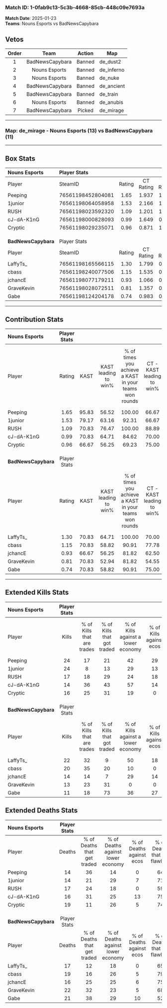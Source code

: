 ### Match ID: 1-0fab9c13-5c3b-4668-85cb-448c09e7693a  
**Match Date**: 2025-01-23  
**Teams**: Nouns Esports vs BadNewsCapybara  

## Vetos  

| Order | Team | Action | Map |
| :---: | :--: | :----: | --- |
| 1 | BadNewsCapybara | Banned | de_dust2 |
| 2 | Nouns Esports | Banned | de_inferno |
| 3 | Nouns Esports | Banned | de_nuke |
| 4 | BadNewsCapybara | Banned | de_ancient |
| 5 | BadNewsCapybara | Banned | de_train |
| 6 | Nouns Esports | Banned | de_anubis |
| 7 | BadNewsCapybara | Picked | de_mirage |

---  

### **Map**: de_mirage - Nouns Esports (13) vs BadNewsCapybara (11)  
---  

## Box Stats  

| **Nouns Esports**   | Player Stats      |        |           |          |       |       |       |         |        |      |     |
| :- | :- | :-: | :-: | :-: | :-: | :-: | :-: | :-: | :-: | :-: | :-: |
| Player              | SteamID           | Rating | CT Rating | T Rating | KAST  |  ADR  | Kills | Assists | Deaths | K/D  | HS% |
| Peeping             | 76561198452804081 |  1.65  |   1.937   |  1.591   | 95.83 | 95.9  |  24   |    7    |   14   | 1.71 | 58  |
| 1junior             | 76561198064058958 |  1.53  |   2.166   |  1.047   | 79.17 | 100.4 |  24   |    5    |   14   | 1.71 | 50  |
| RUSH                | 76561198023592320 |  1.09  |   1.201   |  1.110   | 70.83 | 79.7  |  17   |    5    |   17   | 1.00 | 64  |
| cJ-dA-K1nG          | 76561198000828093 |  0.99  |   1.649   |  0.544   | 70.83 | 72.7  |  14   |    6    |   16   | 0.88 | 57  |
| Cryptic             | 76561198029235071 |  0.96  |   0.871   |  1.141   | 66.67 | 72.6  |  16   |    6    |   19   | 0.84 | 81  |
|                     |                   |        |           |          |       |       |       |         |        |      |     |
|                     |                   |        |           |          |       |       |       |         |        |      |     |
|                     |                   |        |           |          |       |       |       |         |        |      |     |
| **BadNewsCapybara** | Player Stats      |        |           |          |       |       |       |         |        |      |     |
| Player              | SteamID           | Rating | CT Rating | T Rating | KAST  |  ADR  | Kills | Assists | Deaths | K/D  | HS% |
| LaffyTs_            | 76561198165566115 |  1.30  |   1.799   |  0.897   | 70.83 | 90.5  |  22   |    5    |   17   | 1.29 | 63  |
| cbass               | 76561198240077506 |  1.15  |   1.535   |  0.890   | 70.83 | 82.8  |  20   |    1    |   19   | 1.05 | 80  |
| jchancE             | 76561198077179211 |  0.93  |   1.066   |  0.974   | 66.67 | 62.4  |  14   |    8    |   16   | 0.88 | 28  |
| GraveKevin          | 76561198028072511 |  0.81  |   1.357   |  0.570   | 70.83 | 70.0  |  13   |    6    |   22   | 0.59 | 76  |
| Gabe                | 76561198124204178 |  0.74  |   0.983   |  0.885   | 70.83 | 65.7  |  11   |    6    |   21   | 0.52 | 45  |
---  

## Contribution Stats  

| **Nouns Esports**   | Player Stats |       |                      |                                                        |                           |                                                             |                          |                                                            |
| :- | :-: | :-: | :-: | :-: | :-: | :-: | :-: | :-: |
| Player              |    Rating    | KAST  | KAST leading to win% | % of times you achieve a KAST in your teams won rounds | CT - KAST leading to win% | CT - % of times you achieve a KAST in your teams won rounds | T - KAST leading to win% | T - % of times you achieve a KAST in your teams won rounds |
| Peeping             |     1.65     | 95.83 |        56.52         |                         100.00                         |           66.67           |                           100.00                            |          45.45           |                           100.00                           |
| 1junior             |     1.53     | 79.17 |        63.16         |                         92.31                          |           66.67           |                           100.00                            |          57.14           |                           80.00                            |
| RUSH                |     1.09     | 70.83 |        76.47         |                         100.00                         |           88.89           |                           100.00                            |          62.50           |                           100.00                           |
| cJ-dA-K1nG          |     0.99     | 70.83 |        64.71         |                         84.62                          |           70.00           |                            87.50                            |          57.14           |                           80.00                            |
| Cryptic             |     0.96     | 66.67 |        56.25         |                         69.23                          |           75.00           |                            75.00                            |          37.50           |                           60.00                            |
|                     |              |       |                      |                                                        |                           |                                                             |                          |                                                            |
|                     |              |       |                      |                                                        |                           |                                                             |                          |                                                            |
|                     |              |       |                      |                                                        |                           |                                                             |                          |                                                            |
| **BadNewsCapybara** | Player Stats |       |                      |                                                        |                           |                                                             |                          |                                                            |
| Player              |    Rating    | KAST  | KAST leading to win% | % of times you achieve a KAST in your teams won rounds | CT - KAST leading to win% | CT - % of times you achieve a KAST in your teams won rounds | T - KAST leading to win% | T - % of times you achieve a KAST in your teams won rounds |
| LaffyTs_            |     1.30     | 70.83 |        64.71         |                         100.00                         |           70.00           |                           100.00                            |          57.14           |                           100.00                           |
| cbass               |     1.15     | 70.83 |        58.82         |                         90.91                          |           77.78           |                           100.00                            |          37.50           |                           75.00                            |
| jchancE             |     0.93     | 66.67 |        56.25         |                         81.82                          |           62.50           |                            71.43                            |          50.00           |                           100.00                           |
| GraveKevin          |     0.81     | 70.83 |        52.94         |                         81.82                          |           54.55           |                            85.71                            |          50.00           |                           75.00                            |
| Gabe                |     0.74     | 70.83 |        58.82         |                         90.91                          |           75.00           |                            85.71                            |          44.44           |                           100.00                           |
---  

## Extended Kills Stats  

| **Nouns Esports**   | Player Stats |                            |                            |                                    |                         |                              |                                 |                                       |                    |           |
| :- | :-: | :-: | :-: | :-: | :-: | :-: | :-: | :-: | :-: | :-: |
| Player              |    Kills     | % of Kills that are trades | % of Kills that got traded | % of Kills against a lower economy | % of Kills against ecos | % of Kills that are flawless | % of Kills that are close duels | % of Kills that are assisted by flash | Pistol Round Kills | AWP Kills |
| Peeping             |      24      |             17             |             21             |                 42                 |           29            |              58              |                4                |                   4                   |         0          |     1     |
| 1junior             |      24      |             8              |             13             |                 29                 |           13            |              67              |                0                |                   4                   |         6          |     3     |
| RUSH                |      17      |             18             |             29             |                 24                 |           18            |              65              |                6                |                   6                   |         0          |     1     |
| cJ-dA-K1nG          |      14      |             36             |             43             |                 57                 |           14            |              64              |                7                |                  14                   |         0          |     0     |
| Cryptic             |      16      |             25             |             31             |                 19                 |            0            |              88              |                6                |                   0                   |         0          |     3     |
|                     |              |                            |                            |                                    |                         |                              |                                 |                                       |                    |           |
|                     |              |                            |                            |                                    |                         |                              |                                 |                                       |                    |           |
|                     |              |                            |                            |                                    |                         |                              |                                 |                                       |                    |           |
| **BadNewsCapybara** | Player Stats |                            |                            |                                    |                         |                              |                                 |                                       |                    |           |
| Player              |    Kills     | % of Kills that are trades | % of Kills that got traded | % of Kills against a lower economy | % of Kills against ecos | % of Kills that are flawless | % of Kills that are close duels | % of Kills that are assisted by flash | Pistol Round Kills | AWP Kills |
| LaffyTs_            |      22      |             32             |             9              |                 50                 |           18            |              64              |                9                |                   9                   |         0          |     0     |
| cbass               |      20      |             35             |             20             |                 10                 |            0            |              75              |                5                |                   5                   |         0          |     2     |
| jchancE             |      14      |             14             |             7              |                 29                 |           14            |              71              |                7                |                   0                   |         6          |     0     |
| GraveKevin          |      13      |             23             |             31             |                 0                  |            0            |              62              |                8                |                   0                   |         0          |     4     |
| Gabe                |      11      |             18             |             73             |                 36                 |           27            |              64              |                0                |                   9                   |         0          |     1     |
## Extended Deaths Stats  

| **Nouns Esports**   | Player Stats |                             |                                   |                          |                               |                            |                           |               |
| :- | :-: | :-: | :-: | :-: | :-: | :-: | :-: | :-: |
| Player              |    Deaths    | % of Deaths that get traded | % of Deaths against lower economy | % of Deaths against ecos | % of Deaths that are flawless | % of Deaths that are close | % of Deaths while blinded | Deaths to AWP |
| Peeping             |      14      |             36              |                14                 |            0             |              64               |             0              |             7             |       0       |
| 1junior             |      14      |             21              |                29                 |            7             |              71               |             14             |             0             |       2       |
| RUSH                |      17      |             24              |                18                 |            0             |              59               |             6              |             0             |       1       |
| cJ-dA-K1nG          |      16      |             31              |                25                 |            13            |              75               |             6              |             6             |       2       |
| Cryptic             |      19      |             11              |                26                 |            5             |              74               |             5              |            11             |       1       |
|                     |              |                             |                                   |                          |                               |                            |                           |               |
|                     |              |                             |                                   |                          |                               |                            |                           |               |
|                     |              |                             |                                   |                          |                               |                            |                           |               |
| **BadNewsCapybara** | Player Stats |                             |                                   |                          |                               |                            |                           |               |
| Player              |    Deaths    | % of Deaths that get traded | % of Deaths against lower economy | % of Deaths against ecos | % of Deaths that are flawless | % of Deaths that are close | % of Deaths while blinded | Deaths to AWP |
| LaffyTs_            |      17      |             12              |                18                 |            0             |              65               |             6              |             0             |       1       |
| cbass               |      19      |             16              |                26                 |            5             |              79               |             5              |             5             |       2       |
| jchancE             |      16      |             25              |                25                 |            6             |              75               |             0              |            13             |       1       |
| GraveKevin          |      22      |             32              |                23                 |            5             |              68               |             5              |             9             |       2       |
| Gabe                |      21      |             38              |                29                 |            10            |              52               |             5              |             0             |       0       |
